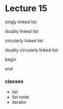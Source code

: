 # Lecture 15

singly linked list

doubly linked list

circularly linked list

doubly circularly linked list


begin

end


### classes
- list
- list node
- iterator

